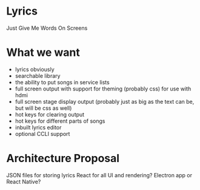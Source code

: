 # Lyrics
Just Give Me Words On Screens

# What we want
- lyrics obviously
- searchable library
- the ability to put songs in service lists
- full screen output with support for theming (probably css) for use with hdmi
- full screen stage display output (probably just as big as the text can be, but will be css as well)
- hot keys for clearing output
- hot keys for different parts of songs
- inbuilt lyrics editor
- optional CCLI support

# Architecture Proposal

JSON files for storing lyrics
React for all UI and rendering?
Electron app or React Native?
